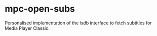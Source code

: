 # mpc-open-subs
Personalised implementation of the isdb interface to fetch subtitles for Media Player Classic.
